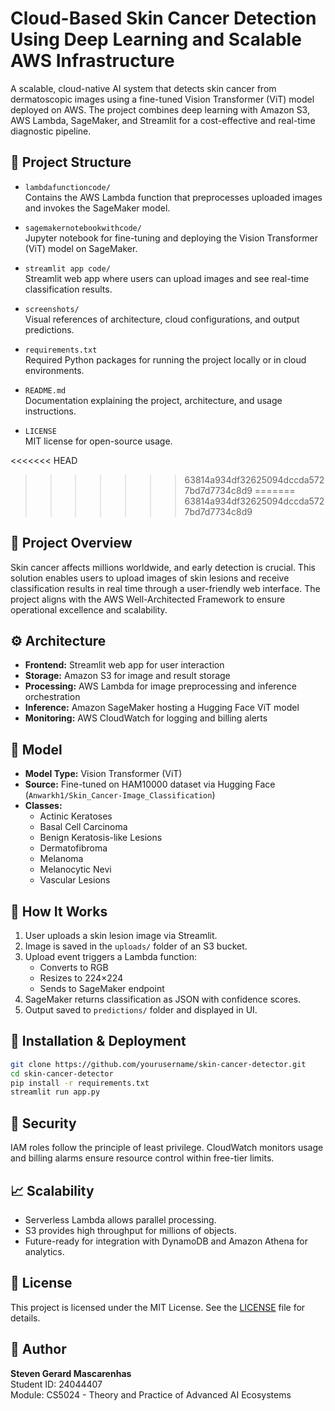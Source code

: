 # Cloud-Based Skin Cancer Detection Using Deep Learning and Scalable AWS Infrastructure

A scalable, cloud-native AI system that detects skin cancer from dermatoscopic images using a fine-tuned Vision Transformer (ViT) model deployed on AWS. The project combines deep learning with Amazon S3, AWS Lambda, SageMaker, and Streamlit for a cost-effective and real-time diagnostic pipeline.


## 📁 Project Structure

- `lambdafunctioncode/`  
  Contains the AWS Lambda function that preprocesses uploaded images and invokes the SageMaker model.

- `sagemakernotebookwithcode/`  
  Jupyter notebook for fine-tuning and deploying the Vision Transformer (ViT) model on SageMaker.

- `streamlit app code/`  
  Streamlit web app where users can upload images and see real-time classification results.

- `screenshots/`  
  Visual references of architecture, cloud configurations, and output predictions.

- `requirements.txt`  
  Required Python packages for running the project locally or in cloud environments.

- `README.md`  
  Documentation explaining the project, architecture, and usage instructions.

- `LICENSE`  
  MIT license for open-source usage.



<<<<<<< HEAD
>>>>>>> 63814a934df32625094dccda5727bd7d7734c8d9
=======
>>>>>>> 63814a934df32625094dccda5727bd7d7734c8d9
## 📌 Project Overview
Skin cancer affects millions worldwide, and early detection is crucial. This solution enables users to upload images of skin lesions and receive classification results in real time through a user-friendly web interface. The project aligns with the AWS Well-Architected Framework to ensure operational excellence and scalability.

## ⚙️ Architecture
- **Frontend:** Streamlit web app for user interaction
- **Storage:** Amazon S3 for image and result storage
- **Processing:** AWS Lambda for image preprocessing and inference orchestration
- **Inference:** Amazon SageMaker hosting a Hugging Face ViT model
- **Monitoring:** AWS CloudWatch for logging and billing alerts

## 🧠 Model
- **Model Type:** Vision Transformer (ViT)
- **Source:** Fine-tuned on HAM10000 dataset via Hugging Face (`Anwarkh1/Skin_Cancer-Image_Classification`)
- **Classes:** 
  - Actinic Keratoses
  - Basal Cell Carcinoma
  - Benign Keratosis-like Lesions
  - Dermatofibroma
  - Melanoma
  - Melanocytic Nevi
  - Vascular Lesions

## 🚀 How It Works
1. User uploads a skin lesion image via Streamlit.
2. Image is saved in the `uploads/` folder of an S3 bucket.
3. Upload event triggers a Lambda function:
   - Converts to RGB
   - Resizes to 224×224
   - Sends to SageMaker endpoint
4. SageMaker returns classification as JSON with confidence scores.
5. Output saved to `predictions/` folder and displayed in UI.

## 🧪 Installation & Deployment

```bash
git clone https://github.com/yourusername/skin-cancer-detector.git
cd skin-cancer-detector
pip install -r requirements.txt
streamlit run app.py
```

## 🔐 Security
IAM roles follow the principle of least privilege. CloudWatch monitors usage and billing alarms ensure resource control within free-tier limits.

## 📈 Scalability
- Serverless Lambda allows parallel processing.
- S3 provides high throughput for millions of objects.
- Future-ready for integration with DynamoDB and Amazon Athena for analytics.

## 📄 License
This project is licensed under the MIT License. See the [LICENSE](LICENSE) file for details.

## 👤 Author
**Steven Gerard Mascarenhas**  
Student ID: 24044407  
Module: CS5024 - Theory and Practice of Advanced AI Ecosystems

